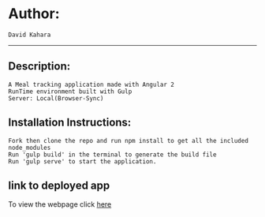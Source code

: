 # Author:
    David Kahara

-----------------------------------------------------------------------------------------------------------------------------------------------
## Description:
    A Meal tracking application made with Angular 2
    RunTime environment built with Gulp
    Server: Local(Browser-Sync)
## Installation Instructions:
    Fork then clone the repo and run npm install to get all the included node_modules
    Run 'gulp build' in the terminal to generate the build file
    Run 'gulp serve' to start the application.  
## link to deployed app

To view the webpage click [here](http://burgler-crocodile-78854.netlify.com/)
